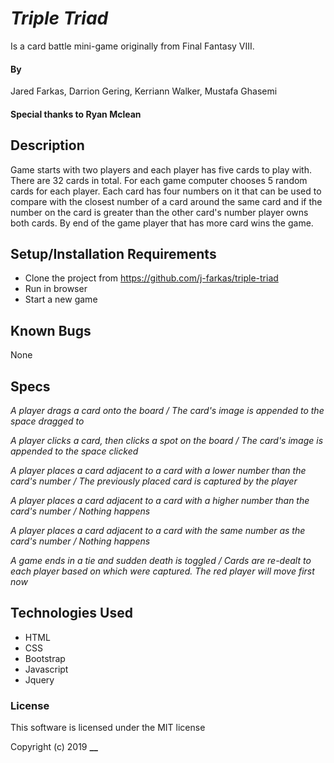 # _Triple Triad_

Is a card battle mini-game originally from Final Fantasy VIII.

#### By
Jared Farkas, Darrion Gering, Kerriann Walker, Mustafa Ghasemi

#### Special thanks to Ryan Mclean

## Description

Game starts with two players and each player has five cards to play with. There are 32 cards in total. For each game computer chooses 5 random cards for each player. Each card has four numbers on it that can be used to compare with the closest number of a card around the same card and if the number on the card is greater than the other card's number player owns both cards. By end of the game player that has more card wins the game.

## Setup/Installation Requirements

* Clone the project from https://github.com/j-farkas/triple-triad
* Run in browser
* Start a new game

## Known Bugs

None

## Specs
_A player drags a card onto the board / The card's image is appended to the space dragged to_

_A player clicks a card, then clicks a spot on the board / The card's image is appended to the space clicked_

_A player places a card adjacent to a card with a lower number than the card's number / The previously placed card is captured by the player_

_A player places a card adjacent to a card with a higher number than the card's number / Nothing happens_

_A player places a card adjacent to a card with the same number as the card's number / Nothing happens_

_A game ends in a tie and sudden death is toggled / Cards are re-dealt to each player based on which were captured. The red player will move first now_



## Technologies Used
* HTML
* CSS
* Bootstrap
* Javascript
* Jquery

### License
This software is licensed under the MIT license

Copyright (c) 2019 **__**
